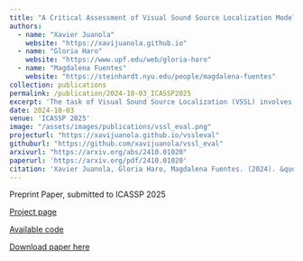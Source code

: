 ```yaml
---
title: "A Critical Assessment of Visual Sound Source Localization Models Including Negative Audio"
authors:
  - name: "Xavier Juanola"
    website: "https://xavijuanola.github.io"
  - name: "Gloria Haro"
    website: "https://www.upf.edu/web/gloria-haro"
  - name: "Magdalena Fuentes"
    website: "https://steinhardt.nyu.edu/people/magdalena-fuentes"
collection: publications
permalink: /publication/2024-10-03_ICASSP2025
excerpt: 'The task of Visual Sound Source Localization (VSSL) involves identifying the location of sound sources in visual scenes, integrating audio-visual data for enhanced scene understanding. Despite advancements in state-of-the-art (SOTA) models, we observe three critical flaws: i) The evaluation of the models is mainly focused in sounds produced by objects that are visible in the image, ii) The evaluation often assumes a prior knowledge of the size of the sounding object, and iii) No universal threshold for localization in real-world scenarios is established, as previous approaches only consider positive examples without accounting for both positive and negative cases. In this paper, we introduce a novel test set and metrics designed to complete the current standard evaluation of VSSL models by testing them in scenarios where none of the objects in the image corresponds to the audio input, i.e. a negative audio. We consider three types of negative audio: silence, noise and offscreen. Our analysis reveals that numerous SOTA models fail to appropriately adjust their predictions based on audio input, suggesting that these models may not be leveraging audio information as intended. Additionally, we provide a comprehensive analysis of the range of maximum values in the estimated audio-visual similarity maps, in both positive and negative audio cases, and show that most of the models are not discriminative enough, making them unfit to choose a universal threshold appropriate to perform sound localization without any a priori information of the sounding object, that is, object size and visibility.'
date: 2024-10-03
venue: 'ICASSP 2025'
image: "/assets/images/publications/vssl_eval.png"
projecturl: "https://xavijuanola.github.io/vssleval"
githuburl: "https://github.com/xavijuanola/vssl_eval"
arxivurl: "https://arxiv.org/abs/2410.01020"
paperurl: 'https://arxiv.org/pdf/2410.01020'
citation: 'Xavier Juanola, Gloria Haro, Magdalena Fuentes. (2024). &quot;A Critical Assessment of Visual Sound Source Localization Models Including Negative Audio.&quot; <i>ICASSP 2025</i>'
---
```


Preprint Paper, submitted to ICASSP 2025

[Project page](https://xavijuanola.github.io/vssleval)

[Available code](https://github.com/xavijuanola/vssl_eval)

[Download paper here](https://arxiv.org/abs/2410.01020)
